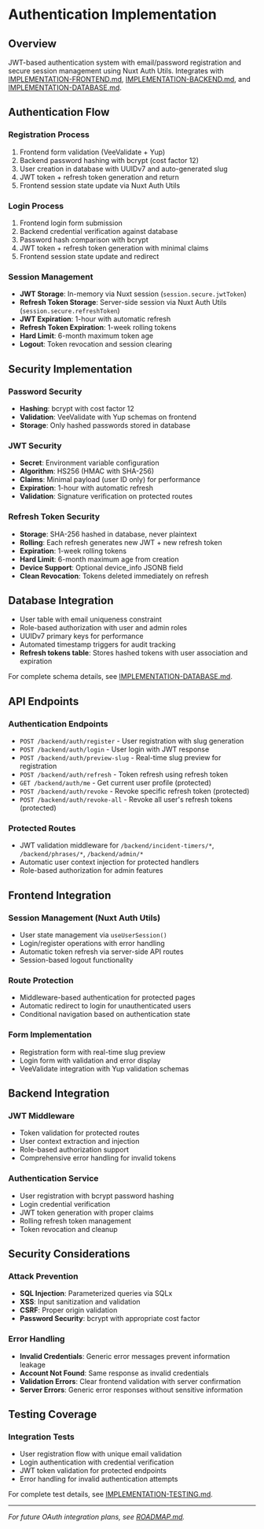 # Authentication Implementation

## Overview
JWT-based authentication system with email/password registration and secure session management using Nuxt Auth Utils. Integrates with [IMPLEMENTATION-FRONTEND.md](IMPLEMENTATION-FRONTEND.md), [IMPLEMENTATION-BACKEND.md](IMPLEMENTATION-BACKEND.md), and [IMPLEMENTATION-DATABASE.md](IMPLEMENTATION-DATABASE.md).

## Authentication Flow

### Registration Process
1. Frontend form validation (VeeValidate + Yup)
2. Backend password hashing with bcrypt (cost factor 12)
3. User creation in database with UUIDv7 and auto-generated slug
4. JWT token + refresh token generation and return
5. Frontend session state update via Nuxt Auth Utils

### Login Process
1. Frontend login form submission
2. Backend credential verification against database
3. Password hash comparison with bcrypt
4. JWT token + refresh token generation with minimal claims
5. Frontend session state update and redirect

### Session Management
- **JWT Storage**: In-memory via Nuxt session (`session.secure.jwtToken`)
- **Refresh Token Storage**: Server-side session via Nuxt Auth Utils (`session.secure.refreshToken`)
- **JWT Expiration**: 1-hour with automatic refresh
- **Refresh Token Expiration**: 1-week rolling tokens
- **Hard Limit**: 6-month maximum token age
- **Logout**: Token revocation and session clearing

## Security Implementation

### Password Security
- **Hashing**: bcrypt with cost factor 12
- **Validation**: VeeValidate with Yup schemas on frontend
- **Storage**: Only hashed passwords stored in database

### JWT Security
- **Secret**: Environment variable configuration
- **Algorithm**: HS256 (HMAC with SHA-256)
- **Claims**: Minimal payload (user ID only) for performance
- **Expiration**: 1-hour with automatic refresh
- **Validation**: Signature verification on protected routes

### Refresh Token Security
- **Storage**: SHA-256 hashed in database, never plaintext
- **Rolling**: Each refresh generates new JWT + new refresh token
- **Expiration**: 1-week rolling tokens
- **Hard Limit**: 6-month maximum age from creation
- **Device Support**: Optional device_info JSONB field
- **Clean Revocation**: Tokens deleted immediately on refresh

## Database Integration
- User table with email uniqueness constraint
- Role-based authorization with user and admin roles
- UUIDv7 primary keys for performance
- Automated timestamp triggers for audit tracking
- **Refresh tokens table**: Stores hashed tokens with user association and expiration

For complete schema details, see [IMPLEMENTATION-DATABASE.md](IMPLEMENTATION-DATABASE.md).

## API Endpoints

### Authentication Endpoints
- `POST /backend/auth/register` - User registration with slug generation
- `POST /backend/auth/login` - User login with JWT response
- `POST /backend/auth/preview-slug` - Real-time slug preview for registration
- `POST /backend/auth/refresh` - Token refresh using refresh token
- `GET /backend/auth/me` - Get current user profile (protected)
- `POST /backend/auth/revoke` - Revoke specific refresh token (protected)
- `POST /backend/auth/revoke-all` - Revoke all user's refresh tokens (protected)

### Protected Routes
- JWT validation middleware for `/backend/incident-timers/*`, `/backend/phrases/*`, `/backend/admin/*`
- Automatic user context injection for protected handlers
- Role-based authorization for admin features

## Frontend Integration

### Session Management (Nuxt Auth Utils)
- User state management via `useUserSession()`
- Login/register operations with error handling
- Automatic token refresh via server-side API routes
- Session-based logout functionality

### Route Protection
- Middleware-based authentication for protected pages
- Automatic redirect to login for unauthenticated users
- Conditional navigation based on authentication state

### Form Implementation
- Registration form with real-time slug preview
- Login form with validation and error display
- VeeValidate integration with Yup validation schemas

## Backend Integration

### JWT Middleware
- Token validation for protected routes
- User context extraction and injection
- Role-based authorization support
- Comprehensive error handling for invalid tokens

### Authentication Service
- User registration with bcrypt password hashing
- Login credential verification
- JWT token generation with proper claims
- Rolling refresh token management
- Token revocation and cleanup

## Security Considerations

### Attack Prevention
- **SQL Injection**: Parameterized queries via SQLx
- **XSS**: Input sanitization and validation
- **CSRF**: Proper origin validation
- **Password Security**: bcrypt with appropriate cost factor

### Error Handling
- **Invalid Credentials**: Generic error messages prevent information leakage
- **Account Not Found**: Same response as invalid credentials
- **Validation Errors**: Clear frontend validation with server confirmation
- **Server Errors**: Generic error responses without sensitive information

## Testing Coverage

### Integration Tests
- User registration flow with unique email validation
- Login authentication with credential verification
- JWT token validation for protected endpoints
- Error handling for invalid authentication attempts

For complete test details, see [IMPLEMENTATION-TESTING.md](IMPLEMENTATION-TESTING.md).

---

*For future OAuth integration plans, see [ROADMAP.md](ROADMAP.md).*